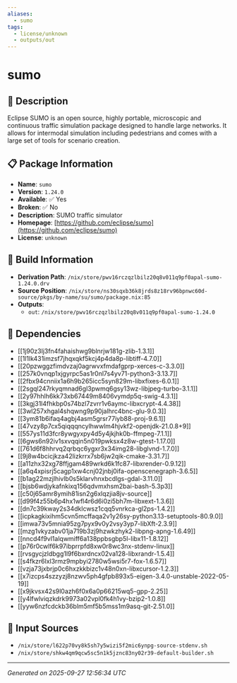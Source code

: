 ```yaml
---
aliases:
  - sumo
tags:
  - license/unknown
  - outputs/out
---
```


# sumo

## 📝 Description

Eclipse SUMO is an open source, highly
portable, microscopic and continuous traffic simulation package
designed to handle large networks. It allows for intermodal
simulation including pedestrians and comes with a large set of
tools for scenario creation.


## 📋 Package Information

- **Name**: `sumo`
- **Version**: `1.24.0`
- **Available**: ✅ Yes
- **Broken**: ✅ No
- **Description**: SUMO traffic simulator
- **Homepage**: [https://github.com/eclipse/sumo](https://github.com/eclipse/sumo)
- **License**: `unknown`

## 🔧 Build Information

- **Derivation Path**: `/nix/store/pwv16rczqzlbilz20q8v011q9pf0apal-sumo-1.24.0.drv`
- **Source Position**: `/nix/store/ns30sqxb36k8jrds8z18rv96bpnwc60d-source/pkgs/by-name/su/sumo/package.nix:85`
- **Outputs**:
  - `out`:  `/nix/store/pwv16rczqzlbilz20q8v011q9pf0apal-sumo-1.24.0`

## 🔗 Dependencies

- [[1j90z3lj3fn4fahaishwg9blnrjw181g-zlib-1.3.1]]
- [[1l1lk431imzsf7jhqxqkf5kcj4p4da8p-libtiff-4.7.0]]
- [[20pzwggzfimdvzaj0agrwvxfmdafgprp-xerces-c-3.3.0]]
- [[257k0vnqp1xjgyrpc5as1r0nl7s4yv71-python3-3.13.7]]
- [[2fbx94cnniix1a6h9b265icc5syn829m-libxfixes-6.0.1]]
- [[2sgql247rkyqmnad6gl3pwmq6gsy13wz-libjpeg-turbo-3.1.1]]
- [[2y97hhlh6kk73xb67449m8406vymdp5q-swig-4.3.1]]
- [[3kgj31l4fhkbp0s74bzl7zvrr1v6aymc-libxcrypt-4.4.38]]
- [[3wl257xhgal4shqwng9p90jalhrc4bnc-glu-9.0.3]]
- [[3ym81b6ifaq4agbj4asm5grsr77iyb88-proj-9.6.1]]
- [[47vzy8p7cx5qiqqqncylhwwlm4hjvkf2-openjdk-21.0.8+9]]
- [[557ys11d3fcr8ywgyxpy4d5y4jkjhk0b-ffmpeg-7.1.1]]
- [[6gws6n92iv1sxvqqin5n019pwksx4z8w-gtest-1.17.0]]
- [[761d6f8hhrvq2qrbqc6ygxr3x34img28-libglvnd-1.7.0]]
- [[9j8w4bcicjkza42lizkrrx7sb6jw2qik-cmake-3.31.7]]
- [[a11zhx32xg78ffjgam489wrkd6k1fc87-libxrender-0.9.12]]
- [[a6q4xpisrj5cagp1xw4cnj02jnbj0ifa-openscenegraph-3.6.5]]
- [[b1ag22mzjlhivlb0s5klarvhnxbcdlgs-gdal-3.11.0]]
- [[bjsb6wdjykafnkixq156qdvmxhsm2bai-bash-5.3p3]]
- [[c50j65amr8ymih81isn2g6xlqzjia8jv-source]]
- [[d99f4z55b6p4hx1wfl4r6d6i0zi5bh7m-libxext-1.3.6]]
- [[dn7c39kway2s34dklcwsz1cqq5vnrkca-gl2ps-1.4.2]]
- [[icpkagkixihm5cvn5mcffaqa2v1y26sy-python3.13-setuptools-80.9.0]]
- [[imwa73v5mnia95zg7pyx9v0y2vsy3yp7-libXft-2.3.9]]
- [[mzg1vkyzabv01ja719b3zj9hzwkzhyk2-libpng-apng-1.6.49]]
- [[nncd4f9vl1alqwmiff6a138ppbsgbp5l-libx11-1.8.12]]
- [[p76r0cwlf6k97ibprrpfd8xw0r8wc3nx-stdenv-linux]]
- [[rvsgycjzldbgg1l9f6bxrdncx02va128-libxrandr-1.5.4]]
- [[s4fkzr6lxl3rmz9mpbyi2780w5wsi5r7-fox-1.6.57]]
- [[vzja73jxbrjp0c6hxzkkbizc1v48n0xn-libxcursor-1.2.3]]
- [[x7izcps4szzyzj8nzwv5ph4gfpb893x5-eigen-3.4.0-unstable-2022-05-19]]
- [[x9jkvsx42s9l0azh6f0x6a0p66215wq5-gpp-2.25]]
- [[y4lfwlviqzkdrk9973a02vpl0fk4h1vy-bzip2-1.0.8]]
- [[yyw6nzfcdckb36blm5mf5b5mss1m9asq-git-2.51.0]]

## 📁 Input Sources

- `/nix/store/l622p70vy8k5sh7y5wizi5f2mic6ynpg-source-stdenv.sh`
- `/nix/store/shkw4qm9qcw5sc5n1k5jznc83ny02r39-default-builder.sh`

---
*Generated on 2025-09-27 12:56:34 UTC*
